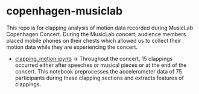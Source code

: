 # copenhagen-musiclab

This repo is for clapping analysis of motion data recorded during MusicLab Copenhagen Concert.
During the MusicLab concert, audience members placed mobile phones on their chests which allowed us to collect their motion data while they are experiencing the concert. 

- [clapping_motion.ipynb](clapping_motion.ipynb) -> Throughout the concert, 15 clappings occurred either after speeches or musical pieces or at the end of the concert. This notebook preprocesses the accelerometer data of 75 participants during these clapping sections and extracts features of clappings.
